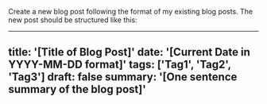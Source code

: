 Create a new blog post following the format of my existing blog posts. The new post should be structured like this:

---
title: '[Title of Blog Post]'
date: '[Current Date in YYYY-MM-DD format]'
tags: ['Tag1', 'Tag2', 'Tag3']
draft: false
summary: '[One sentence summary of the blog post]'
---

<POST CONTENT with HEadings and Sub Headings and Code examples>